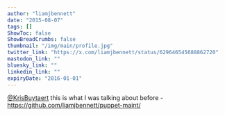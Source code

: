 ```yaml
---
author: "liamjbennett"
date: "2015-08-07"
tags: []
ShowToc: false
ShowBreadCrumbs: false
thumbnail: "/img/main/profile.jpg"
twitter_link: "https://x.com/liamjbennett/status/629646545688862720"
mastodon_link: ""
bluesky_link: ""
linkedin_link: ""
expiryDate: "2016-01-01"
---
```


[@KrisBuytaert](https://x.com/KrisBuytaert) this is what I was talking about before - https://github.com/liamjbennett/puppet-maint/


